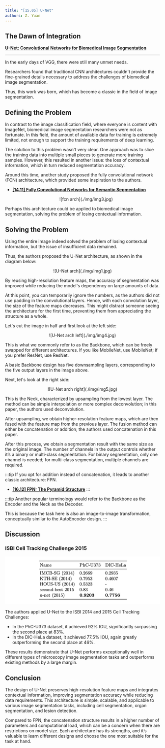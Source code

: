 ```yaml
---
title: "[15.05] U-Net"
authors: Z. Yuan
---
```


## The Dawn of Integration

[**U-Net: Convolutional Networks for Biomedical Image Segmentation**](https://arxiv.org/abs/1505.04597)

---

In the early days of VGG, there were still many unmet needs.

Researchers found that traditional CNN architectures couldn't provide the fine-grained details necessary to address the challenges of biomedical image segmentation.

Thus, this work was born, which has become a classic in the field of image segmentation.

## Defining the Problem

In contrast to the image classification field, where everyone is content with ImageNet, biomedical image segmentation researchers were not as fortunate. In this field, the amount of available data for training is extremely limited, not enough to support the training requirements of deep learning.

The solution to this problem wasn't very clear. One approach was to slice the training data into multiple small pieces to generate more training samples. However, this resulted in another issue: the loss of contextual information, which in turn reduced segmentation accuracy.

Around this time, another study proposed the fully convolutional network (FCN) architecture, which provided some inspiration to the authors.

- [**[14.11] Fully Convolutional Networks for Semantic Segmentation**](https://arxiv.org/abs/1411.4038)

  <div align="center">
  <figure style={{"width": "70%"}}>
  ![fcn arch](./img/img3.jpg)
  </figure>
  </div>

Perhaps this architecture could be applied to biomedical image segmentation, solving the problem of losing contextual information.

## Solving the Problem

Using the entire image indeed solved the problem of losing contextual information, but the issue of insufficient data remained.

Thus, the authors proposed the U-Net architecture, as shown in the diagram below:

<div align="center">
<figure style={{"width": "80%"}}>
![U-Net arch](./img/img1.jpg)
</figure>
</div>

By reusing high-resolution feature maps, the accuracy of segmentation was improved while reducing the model's dependency on large amounts of data.

At this point, you can temporarily ignore the numbers, as the authors did not use padding in the convolutional layers. Hence, with each convolution layer, the size of the feature maps decreases. This might distract someone seeing the architecture for the first time, preventing them from appreciating the structure as a whole.

Let's cut the image in half and first look at the left side:

<div align="center">
<figure style={{"width": "60%"}}>
![U-Net arch left](./img/img4.jpg)
</figure>
</div>

This is what we commonly refer to as the Backbone, which can be freely swapped for different architectures. If you like MobileNet, use MobileNet; if you prefer ResNet, use ResNet.

A basic Backbone design has five downsampling layers, corresponding to the five output layers in the image above.

Next, let's look at the right side:

<div align="center">
<figure style={{"width": "60%"}}>
![U-Net arch right](./img/img5.jpg)
</figure>
</div>

This is the Neck, characterized by upsampling from the lowest layer. The method can be simple interpolation or more complex deconvolution; in this paper, the authors used deconvolution.

After upsampling, we obtain higher-resolution feature maps, which are then fused with the feature map from the previous layer. The fusion method can either be concatenation or addition; the authors used concatenation in this paper.

After this process, we obtain a segmentation result with the same size as the original image. The number of channels in the output controls whether it’s a binary or multi-class segmentation. For binary segmentation, only one channel is needed; for multi-class segmentation, multiple channels are required.

:::tip
If you opt for addition instead of concatenation, it leads to another classic architecture: FPN.

- [**[16.12] FPN: The Pyramid Structure**](../1612-fpn/index.md)
  :::

:::tip
Another popular terminology would refer to the Backbone as the Encoder and the Neck as the Decoder.

This is because the task here is also an image-to-image transformation, conceptually similar to the AutoEncoder design.
:::

## Discussion

### ISBI Cell Tracking Challenge 2015

![isbi](./img/img2.jpg)

The authors applied U-Net to the ISBI 2014 and 2015 Cell Tracking Challenges:

- In the PhC-U373 dataset, it achieved 92% IOU, significantly surpassing the second place at 83%.
- In the DIC-HeLa dataset, it achieved 77.5% IOU, again greatly outperforming the second place at 46%.

These results demonstrate that U-Net performs exceptionally well in different types of microscopy image segmentation tasks and outperforms existing methods by a large margin.

## Conclusion

The design of U-Net preserves high-resolution feature maps and integrates contextual information, improving segmentation accuracy while reducing data requirements. This architecture is simple, scalable, and applicable to various image segmentation tasks, including cell segmentation, organ segmentation, and lesion detection.

Compared to FPN, the concatenation structure results in a higher number of parameters and computational load, which can be a concern when there are restrictions on model size. Each architecture has its strengths, and it’s valuable to learn different designs and choose the one most suitable for the task at hand.
